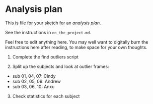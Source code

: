 # Analysis plan

This is file for your sketch for an *analysis plan*.

See the instructions in `on_the_project.md`.

Feel free to edit anything here. You may well want to digitally burn the
instructions here after reading, to make space for your own thoughts.

1. Complete the find outliers script

2. Split up the subjects and look at outlier frames:

- sub 01, 04, 07: Cindy
- sub 02, 05, 09: Andrew
- sub 03, 06, 10: Anxu

3. Check statistics for each subject

